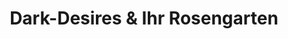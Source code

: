 ---
title: "Dark-Desires & Ihr Rosengarten"
url: /goerlitz/dark-desires-und-ihr-rosengarten/
shop: Kleidung
---